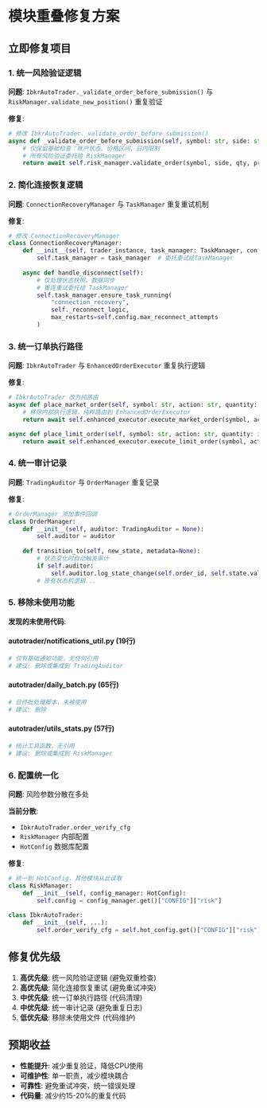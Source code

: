 # 模块重叠修复方案

## 立即修复项目

### 1. 统一风险验证逻辑
**问题**: `IbkrAutoTrader._validate_order_before_submission()` 与 `RiskManager.validate_new_position()` 重复验证

**修复**:
```python
# 修改 IbkrAutoTrader._validate_order_before_submission()
async def _validate_order_before_submission(self, symbol: str, side: str, qty: int, price: float) -> bool:
    # 仅保留基础检查：账户状态、价格区间、日内限制
    # 所有风险验证委托给 RiskManager
    return await self.risk_manager.validate_order(symbol, side, qty, price, self.net_liq, self.positions)
```

### 2. 简化连接恢复逻辑
**问题**: `ConnectionRecoveryManager` 与 `TaskManager` 重复重试机制

**修复**:
```python
# 修改 ConnectionRecoveryManager 
class ConnectionRecoveryManager:
    def __init__(self, trader_instance, task_manager: TaskManager, config: RecoveryConfig = None):
        self.task_manager = task_manager  # 委托重试给TaskManager
        
    async def handle_disconnect(self):
        # 仅处理状态快照、数据同步
        # 重连重试委托给 TaskManager
        self.task_manager.ensure_task_running(
            "connection_recovery", 
            self._reconnect_logic,
            max_restarts=self.config.max_reconnect_attempts
        )
```

### 3. 统一订单执行路径
**问题**: `IbkrAutoTrader` 与 `EnhancedOrderExecutor` 重复执行逻辑

**修复**:
```python
# IbkrAutoTrader 改为纯路由
async def place_market_order(self, symbol: str, action: str, quantity: int):
    # 移除内部执行逻辑，纯粹路由到 EnhancedOrderExecutor
    return await self.enhanced_executor.execute_market_order(symbol, action, quantity)

async def place_limit_order(self, symbol: str, action: str, quantity: int, limit_price: float):
    return await self.enhanced_executor.execute_limit_order(symbol, action, quantity, limit_price)
```

### 4. 统一审计记录
**问题**: `TradingAuditor` 与 `OrderManager` 重复记录

**修复**:
```python
# OrderManager 添加事件回调
class OrderManager:
    def __init__(self, auditor: TradingAuditor = None):
        self.auditor = auditor
    
    def transition_to(self, new_state, metadata=None):
        # 状态变化时自动触发审计
        if self.auditor:
            self.auditor.log_state_change(self.order_id, self.state.value, new_state.value, metadata)
        # 原有状态机逻辑...
```

### 5. 移除未使用功能
**发现的未使用代码**:

#### autotrader/notifications_util.py (19行)
```python
# 仅有基础通知功能，无任何引用
# 建议: 删除或集成到 TradingAuditor
```

#### autotrader/daily_batch.py (65行)
```python  
# 日终批处理脚本，未被使用
# 建议: 删除
```

#### autotrader/utils_stats.py (57行)
```python
# 统计工具函数，无引用
# 建议: 删除或集成到 RiskManager
```

### 6. 配置统一化
**问题**: 风险参数分散在多处

**当前分散**:
- `IbkrAutoTrader.order_verify_cfg`
- `RiskManager` 内部配置
- `HotConfig` 数据库配置

**修复**:
```python
# 统一到 HotConfig，其他模块从此读取
class RiskManager:
    def __init__(self, config_manager: HotConfig):
        self.config = config_manager.get()["CONFIG"]["risk"]
        
class IbkrAutoTrader:
    def __init__(self, ...):
        self.order_verify_cfg = self.hot_config.get()["CONFIG"]["risk"]
```

## 修复优先级

1. **高优先级**: 统一风险验证逻辑 (避免双重检查)
2. **高优先级**: 简化连接恢复重试 (避免重试冲突)  
3. **中优先级**: 统一订单执行路径 (代码清理)
4. **中优先级**: 统一审计记录 (避免重复日志)
5. **低优先级**: 移除未使用文件 (代码维护)

## 预期收益

- **性能提升**: 减少重复验证，降低CPU使用
- **可维护性**: 单一职责，减少模块耦合
- **可靠性**: 避免重试冲突，统一错误处理
- **代码量**: 减少约15-20%的重复代码